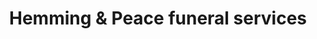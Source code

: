 ---
title: "Hemming & Peace funeral services"
url: /alcester/hemming-und-peace-funeral-services/
shop: Bestattungen
---